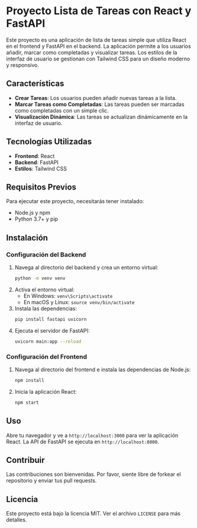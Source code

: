 
# Proyecto Lista de Tareas con React y FastAPI

Este proyecto es una aplicación de lista de tareas simple que utiliza React en el frontend y FastAPI en el backend. La aplicación permite a los usuarios añadir, marcar como completadas y visualizar tareas. Los estilos de la interfaz de usuario se gestionan con Tailwind CSS para un diseño moderno y responsivo.

## Características

- **Crear Tareas**: Los usuarios pueden añadir nuevas tareas a la lista.
- **Marcar Tareas como Completadas**: Las tareas pueden ser marcadas como completadas con un simple clic.
- **Visualización Dinámica**: Las tareas se actualizan dinámicamente en la interfaz de usuario.

## Tecnologías Utilizadas

- **Frontend**: React
- **Backend**: FastAPI
- **Estilos**: Tailwind CSS

## Requisitos Previos

Para ejecutar este proyecto, necesitarás tener instalado:

- Node.js y npm
- Python 3.7+ y pip

## Instalación

### Configuración del Backend

1. Navega al directorio del backend y crea un entorno virtual:
   ```bash
   python -m venv venv
   ```
2. Activa el entorno virtual:
   - En Windows: `venv\Scripts\activate`
   - En macOS y Linux: `source venv/bin/activate`
3. Instala las dependencias:
   ```bash
   pip install fastapi uvicorn
   ```
4. Ejecuta el servidor de FastAPI:
   ```bash
   uvicorn main:app --reload
   ```

### Configuración del Frontend

1. Navega al directorio del frontend e instala las dependencias de Node.js:
   ```bash
   npm install
   ```
2. Inicia la aplicación React:
   ```bash
   npm start
   ```

## Uso

Abre tu navegador y ve a `http://localhost:3000` para ver la aplicación React. La API de FastAPI se ejecuta en `http://localhost:8000`.

## Contribuir

Las contribuciones son bienvenidas. Por favor, siente libre de forkear el repositorio y enviar tus pull requests.

## Licencia

Este proyecto está bajo la licencia MIT. Ver el archivo `LICENSE` para más detalles.